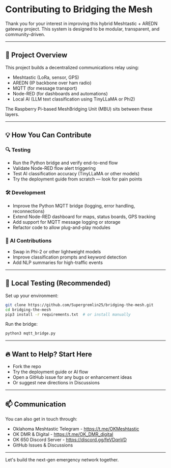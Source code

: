 
# Contributing to Bridging the Mesh

Thank you for your interest in improving this hybrid Meshtastic + AREDN gateway project. This system is designed to be modular, transparent, and community-driven.

---

## 🧭 Project Overview

This project builds a decentralized communications relay using:
- Meshtastic (LoRa, sensor, GPS)
- AREDN (IP backbone over ham radio)
- MQTT (for message transport)
- Node-RED (for dashboards and automations)
- Local AI (LLM text classification using TinyLLaMA or Phi2)

The Raspberry Pi-based MeshBridging Unit (MBU) sits between these layers.

---

## 💡 How You Can Contribute

### 🔍 Testing
- Run the Python bridge and verify end-to-end flow
- Validate Node-RED flow alert triggering
- Test AI classification accuracy (TinyLLaMA or other models)
- Try the deployment guide from scratch — look for pain points

### 🛠️ Development
- Improve the Python MQTT bridge (logging, error handling, reconnections)
- Extend Node-RED dashboard for maps, status boards, GPS tracking
- Add support for MQTT message logging or storage
- Refactor code to allow plug-and-play modules

### 🤖 AI Contributions
- Swap in Phi-2 or other lightweight models
- Improve classification prompts and keyword detection
- Add NLP summaries for high-traffic events

---

## 🧪 Local Testing (Recommended)

Set up your environment:
```bash
git clone https://github.com/Supergremlin25/bridging-the-mesh.git
cd bridging-the-mesh
pip3 install -r requirements.txt  # or install manually
```

Run the bridge:
```bash
python3 mqtt_bridge.py
```

---

## 🔥 Want to Help? Start Here

- Fork the repo
- Try the deployment guide or AI flow
- Open a GitHub issue for any bugs or enhancement ideas
- Or suggest new directions in Discussions

---

## 📫 Communication

You can also get in touch through:
- Oklahoma Meshtastic Telegram - https://t.me/OKMeshtastic
- OK DMR & Digital - https://t.me/OK_DMR_digital
- OK 650 Discord Server - https://discord.gg/feVDqnVD
- GitHub Issues & Discussions

---

Let's build the next-gen emergency network together.
